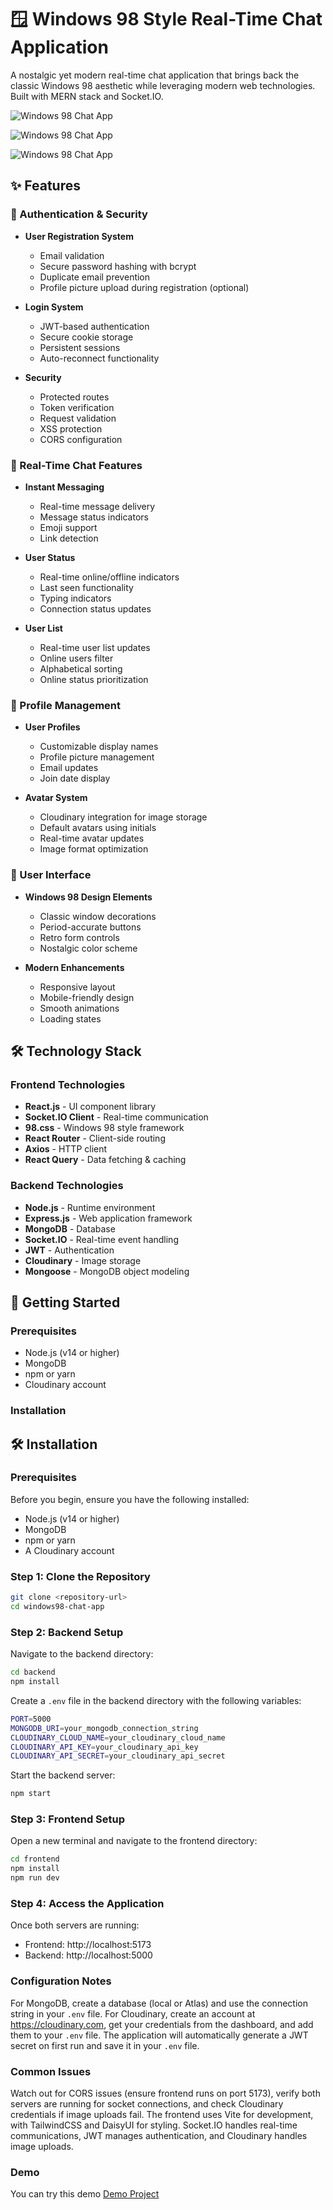 # 🪟 Windows 98 Style Real-Time Chat Application

A nostalgic yet modern real-time chat application that brings back the classic Windows 98 aesthetic while leveraging modern web technologies. Built with MERN stack and Socket.IO.

![Windows 98 Chat App](frontend/src/assets/homepage.png)

![Windows 98 Chat App](frontend/src/assets/message.png)


![Windows 98 Chat App](frontend/src/assets/settings.png)

## ✨ Features

### 🔐 Authentication & Security
- **User Registration System**
  - Email validation
  - Secure password hashing with bcrypt
  - Duplicate email prevention
  - Profile picture upload during registration (optional)

- **Login System**
  - JWT-based authentication
  - Secure cookie storage
  - Persistent sessions
  - Auto-reconnect functionality

- **Security**
  - Protected routes
  - Token verification
  - Request validation
  - XSS protection
  - CORS configuration

### 💬 Real-Time Chat Features
- **Instant Messaging**
  - Real-time message delivery
  - Message status indicators
  - Emoji support
  - Link detection

- **User Status**
  - Real-time online/offline indicators
  - Last seen functionality
  - Typing indicators
  - Connection status updates

- **User List**
  - Real-time user list updates
  - Online users filter
  - Alphabetical sorting
  - Online status prioritization

### 👤 Profile Management
- **User Profiles**
  - Customizable display names
  - Profile picture management
  - Email updates
  - Join date display

- **Avatar System**
  - Cloudinary integration for image storage
  - Default avatars using initials
  - Real-time avatar updates
  - Image format optimization

### 🎨 User Interface
- **Windows 98 Design Elements**
  - Classic window decorations
  - Period-accurate buttons
  - Retro form controls
  - Nostalgic color scheme

- **Modern Enhancements**
  - Responsive layout
  - Mobile-friendly design
  - Smooth animations
  - Loading states

## 🛠 Technology Stack

### Frontend Technologies
- **React.js** - UI component library
- **Socket.IO Client** - Real-time communication
- **98.css** - Windows 98 style framework
- **React Router** - Client-side routing
- **Axios** - HTTP client
- **React Query** - Data fetching & caching

### Backend Technologies
- **Node.js** - Runtime environment
- **Express.js** - Web application framework
- **MongoDB** - Database
- **Socket.IO** - Real-time event handling
- **JWT** - Authentication
- **Cloudinary** - Image storage
- **Mongoose** - MongoDB object modeling

## 🚀 Getting Started

### Prerequisites
- Node.js (v14 or higher)
- MongoDB
- npm or yarn
- Cloudinary account

### Installation

## 🛠️ Installation

### Prerequisites
Before you begin, ensure you have the following installed:
- Node.js (v14 or higher)
- MongoDB
- npm or yarn
- A Cloudinary account

### Step 1: Clone the Repository
```bash
git clone <repository-url>
cd windows98-chat-app
```

### Step 2: Backend Setup
Navigate to the backend directory:
```bash
cd backend
npm install
```

Create a `.env` file in the backend directory with the following variables:
```bash
PORT=5000
MONGODB_URI=your_mongodb_connection_string
CLOUDINARY_CLOUD_NAME=your_cloudinary_cloud_name
CLOUDINARY_API_KEY=your_cloudinary_api_key
CLOUDINARY_API_SECRET=your_cloudinary_api_secret
```

Start the backend server:
```bash
npm start
```

### Step 3: Frontend Setup
Open a new terminal and navigate to the frontend directory:
```bash
cd frontend
npm install
npm run dev
```

### Step 4: Access the Application
Once both servers are running:
- Frontend: http://localhost:5173
- Backend: http://localhost:5000

### Configuration Notes
For MongoDB, create a database (local or Atlas) and use the connection string in your `.env` file. For Cloudinary, create an account at https://cloudinary.com, get your credentials from the dashboard, and add them to your `.env` file. The application will automatically generate a JWT secret on first run and save it in your `.env` file.

### Common Issues
Watch out for CORS issues (ensure frontend runs on port 5173), verify both servers are running for socket connections, and check Cloudinary credentials if image uploads fail. The frontend uses Vite for development, with TailwindCSS and DaisyUI for styling. Socket.IO handles real-time communications, JWT manages authentication, and Cloudinary handles image uploads.



### Demo
You can try this demo [Demo Project](https://mern-production-5syl.onrender.com/)
